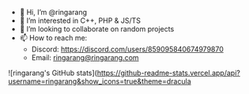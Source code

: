 - 👋 Hi, I’m @ringarang
- 👀 I’m interested in C++, PHP & JS/TS
- 💞️ I’m looking to collaborate on random projects
- 📫 How to reach me:
  + Discord: https://discord.com/users/859095840674979870
  + Email: ringarang@ringarang.com

![ringarang's GitHub stats](https://github-readme-stats.vercel.app/api?username=ringarang&show_icons=true&theme=dracula
